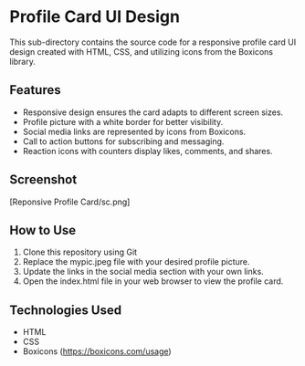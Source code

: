 # Profile Card UI Design

This sub-directory contains the source code for a responsive profile card UI design created with HTML, CSS, and utilizing icons from the Boxicons library.

## Features

* Responsive design ensures the card adapts to different screen sizes.
* Profile picture with a white border for better visibility.
* Social media links are represented by icons from Boxicons.
* Call to action buttons for subscribing and messaging.
* Reaction icons with counters display likes, comments, and shares.

## Screenshot
[Reponsive Profile Card/sc.png]


## How to Use

1. Clone this repository using Git
2. Replace the mypic.jpeg file with your desired profile picture.
3. Update the links in the social media section with your own links.
4. Open the index.html file in your web browser to view the profile card.

## Technologies Used

* HTML
* CSS
* Boxicons (https://boxicons.com/usage)
